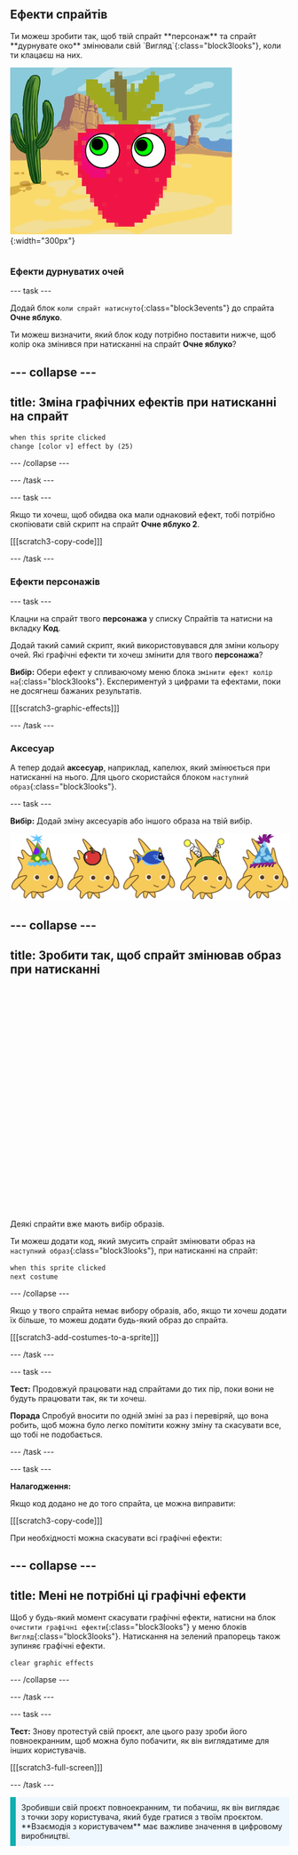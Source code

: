 ## Ефекти спрайтів

<div style="display: flex; flex-wrap: wrap">
<div style="flex-basis: 200px; flex-grow: 1; margin-right: 15px;">
Ти можеш зробити так, щоб твій спрайт **персонаж** та спрайт **дурнувате око** змінювали свій `Вигляд`{:class="block3looks"}, коли ти клацаєш на них.
</div>
<div>

![Персонаж та очі з графічними ефектами.](images/character-graphic-effects.png){:width="300px"}    

</div>
</div>

### Ефекти дурнуватих очей

--- task ---

Додай блок `коли спрайт натиснуто`{:class="block3events"} до спрайта **Очне яблуко**.

Ти можеш визначити, який блок коду потрібно поставити нижче, щоб колір ока змінився при натисканні на спрайт **Очне яблуко**?

--- collapse ---
---
title: Зміна графічних ефектів при натисканні на спрайт
---

```blocks3
when this sprite clicked  
change [color v] effect by (25)
```

--- /collapse ---

--- /task ---

--- task ---

Якщо ти хочеш, щоб обидва ока мали однаковий ефект, тобі потрібно скопіювати свій скрипт на спрайт **Очне яблуко 2**.

[[[scratch3-copy-code]]]

--- /task ---

### Ефекти персонажів

--- task ---

Клацни на спрайт твого **персонажа** у списку Спрайтів та натисни на вкладку **Код**.

Додай такий самий скрипт, який використовувався для зміни кольору очей. Які графічні ефекти ти хочеш змінити для твого **персонажа**?

**Вибір:** Обери ефект у спливаючому меню блока `змінити ефект колір на`{:class="block3looks"}. Експериментуй з цифрами та ефектами, поки не досягнеш бажаних результатів.

[[[scratch3-graphic-effects]]]

--- /task ---

### Аксесуар

А тепер додай **аксесуар**, наприклад, капелюх, який змінюється при натисканні на нього. Для цього скористайся блоком `наступний образ`{:class="block3looks"}.

--- task ---

**Вибір:** Додай зміну аксесуарів або іншого образа на твій вибір.

![Спрайти з аксесуарами.](images/accessory-sprite.png)

--- collapse ---
---
title: Зробити так, щоб спрайт змінював образ при натисканні
---
<div class="scratch-preview">
<iframe allowtransparency="true" width="485" height="402" src="" frameborder="0"></iframe>
</div>

Деякі спрайти вже мають вибір образів.

Ти можеш додати код, який змусить спрайт змінювати образ на `наступний образ`{:class="block3looks"}, при натисканні на спрайт:

```blocks3
when this sprite clicked
next costume
```

--- /collapse ---

Якщо у твого спрайта немає вибору образів, або, якщо ти хочеш додати їх більше, то можеш додати будь-який образ до спрайта.

[[[scratch3-add-costumes-to-a-sprite]]]

--- /task ---

--- task ---

**Тест:** Продовжуй працювати над спрайтами до тих пір, поки вони не будуть працювати так, як ти хочеш.

**Порада** Спробуй вносити по одній зміні за раз і перевіряй, що вона робить, щоб можна було легко помітити кожну зміну та скасувати все, що тобі не подобається.

--- /task ---

--- task ---

**Налагодження:**

Якщо код додано не до того спрайта, це можна виправити:

[[[scratch3-copy-code]]]

При необхідності можна скасувати всі графічні ефекти:

--- collapse ---
---
title: Мені не потрібні ці графічні ефекти
---

Щоб у будь-який момент скасувати графічні ефекти, натисни на блок `очистити графічні ефекти`{:class="block3looks"} у меню блоків `Вигляд`{:class="block3looks"}. Натискання на зелений прапорець також зупиняє графічні ефекти.

```blocks3
clear graphic effects
```
--- /collapse ---

--- /task ---

--- task ---

**Тест:** Знову протестуй свій проєкт, але цього разу зроби його повноекранним, щоб можна було побачити, як він виглядатиме для інших користувачів.

[[[scratch3-full-screen]]]

--- /task ---

<p style="border-left: solid; border-width:10px; border-color: #0faeb0; background-color: aliceblue; padding: 10px;">
Зробивши свій проєкт повноекранним, ти побачиш, як він виглядає з точки зору користувача, який буде гратися з твоїм проєктом. **Взаємодія з користувачем** має важливе значення в цифровому виробництві. 
</p>


